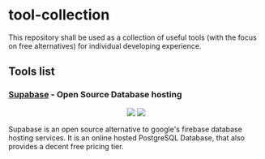 # tool-collection

This repository shall be used as a collection of useful tools (with the focus on free alternatives) for individual developing experience.

## Tools list
### [Supabase](https://supabase.com) - Open Source Database hosting

<p align="center">
<img src="https://user-images.githubusercontent.com/8291514/213727234-cda046d6-28c6-491a-b284-b86c5cede25d.png#gh-light-mode-only">
<img src="https://user-images.githubusercontent.com/8291514/213727225-56186826-bee8-43b5-9b15-86e839d89393.png#gh-dark-mode-only">
</p>

Supabase is an open source alternative to google's firebase database hosting services. It is an online hosted PostgreSQL Database, that also provides a decent free pricing tier.
